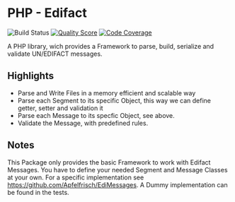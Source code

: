 # PHP - Edifact

![Build Status](https://travis-ci.org/Apfelfrisch/EDI-Energy.svg?branch=master)
[![Quality Score](https://scrutinizer-ci.com/g/Apfelfrisch/Edifact/badges/quality-score.png?b=master)](https://scrutinizer-ci.com/g/Apfelfrisch/Edifact/?branch=master)
[![Code Coverage](https://scrutinizer-ci.com/g/Apfelfrisch/Edifact/badges/coverage.png?b=master)](https://scrutinizer-ci.com/g/Apfelfrisch/Edifact/?branch=master)

A PHP library, wich provides a Framework to parse, build, serialize and validate UN/EDIFACT messages.

Highlights
-------
* Parse and Write Files in a memory efficient and scalable way 
* Parse each Segment to its specific Object, this way we can define getter, setter and validation it
* Parse each Message to its specfic Object, see above.
* Validate the Message, with predefined rules. 

Notes
-------
This Package only provides the basic Framework to work with Edifact Messages.
You have to define your needed Segment and Message Classes at your own. 
For a specific implementation see https://github.com/Apfelfrisch/EdiMessages. 
A Dummy implementation can be found in the tests.
